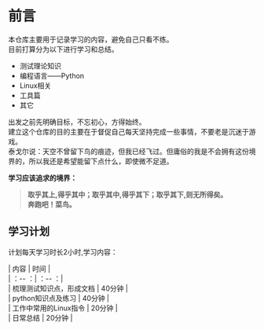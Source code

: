# 前言  

本仓库主要用于记录学习的内容，避免自己只看不练。  
目前打算分为以下进行学习和总结。

- 测试理论知识
- 编程语言——Python
- Linux相关
- 工具篇
- 其它

出发之前先明确目标，不忘初心，方得始终。  
建立这个仓库的目的主要在于督促自己每天坚持完成一些事情，不要老是沉迷于游戏。  
泰戈尔说：天空不曾留下鸟的痕迹，但我已经飞过。但庸俗的我是不会拥有这份境界的，所以我还是希望能留下点什么，即使微不足道。  
  
**学习应该追求的境界：**
>**取乎其上,得乎其中；取乎其中,得乎其下；取乎其下,则无所得矣。**  
**奔跑吧！菜鸟。**

## 学习计划  

计划每天学习时长2小时,学习内容：  

| 内容 | 时间 |  
| ：-- ：| ：-- ：|  
| 梳理测试知识点，形成文档 | 40分钟 |  
| python知识点及练习      | 40分钟 |  
| 工作中常用的Linux指令   | 20分钟 |  
| 日常总结               | 20分钟 |
